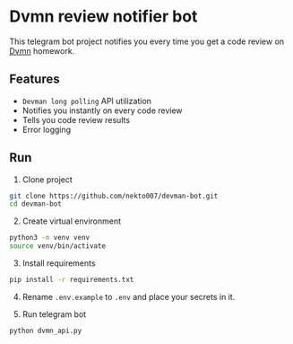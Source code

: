 # Dvmn review notifier bot

This telegram bot project notifies you every time you get a code review on [Dvmn](https://dvmn.org/) homework.


## Features
- `Devman long polling` API utilization
- Notifies you instantly on every code review
- Tells you code review results
- Error logging

## Run
1. Clone project
```bash
git clone https://github.com/nekto007/devman-bot.git
cd devman-bot
```

2. Create virtual environment
```bash
python3 -m venv venv
source venv/bin/activate
```

3. Install requirements
```bash
pip install -r requirements.txt
```

4. Rename `.env.example` to `.env` and place your secrets in it.  

5. Run telegram bot
```bash
python dvmn_api.py
```

